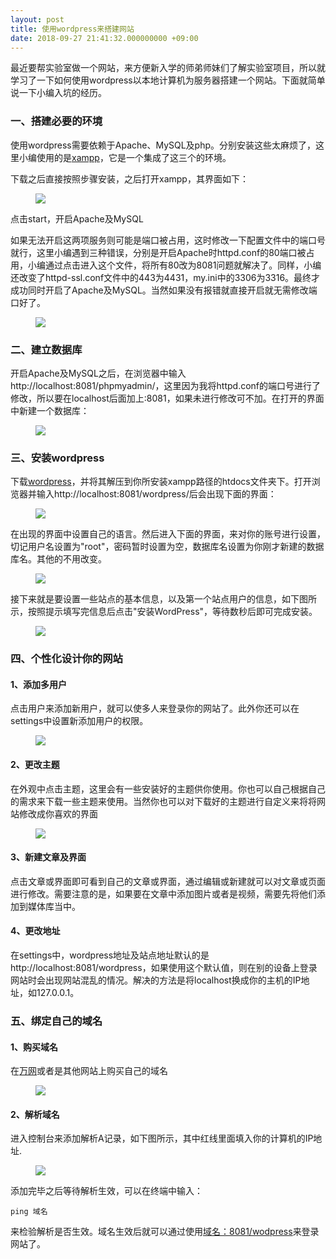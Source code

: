 ```yaml
---
layout: post
title: 使用wordpress来搭建网站
date: 2018-09-27 21:41:32.000000000 +09:00
---
```


最近要帮实验室做一个网站，来方便新入学的师弟师妹们了解实验室项目，所以就学习了一下如何使用wordpress以本地计算机为服务器搭建一个网站。下面就简单说一下小编入坑的经历。

### 一、搭建必要的环境

使用wordpress需要依赖于Apache、MySQL及php。分别安装这些太麻烦了，这里小编使用的是[xampp](https://www.apachefriends.org/index.html)，它是一个集成了这三个的环境。

下载之后直接按照步骤安装，之后打开xampp，其界面如下：

<figure>
    <a><img src="{{site.url}}/my_pics/xampp1.png"></a>
</figure>

点击start，开启Apache及MySQL

如果无法开启这两项服务则可能是端口被占用，这时修改一下配置文件中的端口号就行，这里小编遇到三种错误，分别是开启Apache时httpd.conf的80端口被占用，小编通过点击进入这个文件，将所有80改为8081问题就解决了。同样，小编还改变了httpd-ssl.conf文件中的443为4431，my.ini中的3306为3316。最终才成功同时开启了Apache及MySQL。当然如果没有报错就直接开启就无需修改端口好了。

<figure>
    <a><img src="{{site.url}}/my_pics/xampp2.png"></a>
</figure>

### 二、建立数据库

开启Apache及MySQL之后，在浏览器中输入http://localhost:8081/phpmyadmin/，这里因为我将httpd.conf的端口号进行了修改，所以要在localhost后面加上:8081，如果未进行修改可不加。在打开的界面中新建一个数据库：

<figure>
    <a><img src="{{site.url}}/my_pics/xampp3.png"></a>
</figure>

### 三、安装wordpress

下载[wordpress](https://wordpress.org/download/)，并将其解压到你所安装xampp路径的htdocs文件夹下。打开浏览器并输入http://localhost:8081/wordpress/后会出现下面的界面：

<figure>
    <a><img src="{{site.url}}/my_pics/select_langue.png"></a>
</figure>

在出现的界面中设置自己的语言。然后进入下面的界面，来对你的账号进行设置，切记用户名设置为"root"，密码暂时设置为空，数据库名设置为你刚才新建的数据库名。其他的不用改变。

<figure>
    <a><img src="{{site.url}}/my_pics/setting_name.png"></a>
</figure>

接下来就是要设置一些站点的基本信息，以及第一个站点用户的信息，如下图所示，按照提示填写完信息后点击"安装WordPress"，等待数秒后即可完成安装。

<figure>
    <a><img src="{{site.url}}/my_pics/get_information.png"></a>
</figure>



### 四、个性化设计你的网站

#### 1、添加多用户

点击用户来添加新用户，就可以使多人来登录你的网站了。此外你还可以在settings中设置新添加用户的权限。

<figure>
    <a><img src="{{site.url}}/my_pics/wordpress1.png"></a>
</figure>

#### 2、更改主题

在外观中点击主题，这里会有一些安装好的主题供你使用。你也可以自己根据自己的需求来下载一些主题来使用。当然你也可以对下载好的主题进行自定义来将将网站修改成你喜欢的界面

<figure>
    <a><img src="{{site.url}}/my_pics/wordpress2.png"></a>
</figure>

#### 3、新建文章及界面

点击文章或界面即可看到自己的文章或界面，通过编辑或新建就可以对文章或页面进行修改。需要注意的是，如果要在文章中添加图片或者是视频，需要先将他们添加到媒体库当中。

#### 4、更改地址

在settings中，wordpress地址及站点地址默认的是http://localhost:8081/wordpress，如果使用这个默认值，则在别的设备上登录网站时会出现网站混乱的情况。解决的方法是将localhost换成你的主机的IP地址，如127.0.0.1。

### 五、绑定自己的域名

#### 1、购买域名

在[万网](https://wanwang.aliyun.com/?utm_content=se_800089&gclid=EAIaIQobChMI3dThy9_c3QIVCGoqCh2G2w-rEAAYASAAEgK7b_D_BwE)或者是其他网站上购买自己的域名

<figure>
    <a><img src="{{site.url}}/my_pics/wordpress3.png"></a>
</figure>

#### 2、解析域名

进入控制台来添加解析A记录，如下图所示，其中红线里面填入你的计算机的IP地址.

<figure>
    <a><img src="{{site.url}}/my_pics/wordpress4.png"></a>
</figure>

添加完毕之后等待解析生效，可以在终端中输入：

```
ping 域名
```

来检验解析是否生效。域名生效后就可以通过使用<u>域名：8081/wodpress</u>来登录网站了。